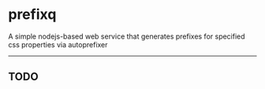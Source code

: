 prefixq
=======

A simple nodejs-based web service that generates prefixes for specified css properties via autoprefixer

---

## TODO
